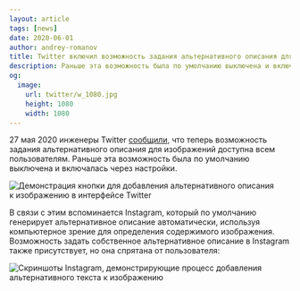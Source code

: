 ```yaml
---
layout: article
tags: [news]
date: 2020-06-01
author: andrey-romanov
title: Twitter включил возможность задания альтернативного описания для изображений
description: Раньше эта возможность была по умолчанию выключена и включалась через настройки.
og:
  image:
    url: twitter/w_1080.jpg
    height: 1080
    width: 1080
---
```

27 мая 2020 инженеры Twitter [сообщили](https://twitter.com/TwitterA11y/status/1265689579371323392), что теперь возможность задания альтернативного описания для изображений доступна всем пользователям. Раньше эта возможность была по умолчанию выключена и включалась через настройки.

<img
  height="1080"
  width="1080"
  sizes="(max-width: 1080px) 100vw, 1080px"
  srcset="
  twitter/w_320.jpg 320w,
  twitter/w_662.jpg 662w,
  twitter/w_914.jpg 914w,
  twitter/w_1080.jpg 1080w"
  src="twitter/w_1080.jpg"
  alt="Демонстрация кнопки для добавления альтернативного описания к изображению в интерфейсе Twitter"
/>

В связи с этим вспоминается Instagram, который по умолчанию генерирует альтернативное описание автоматически, используя компьютерное зрение для определения содержимого изображения. Возможность задать собственное альтернативное описание в Instagram также присутствует, но она спрятана от пользователя:

<img
  class="bordered"
  height="757"
  width="1720"
  sizes="(max-width: 1720px) 100vw, 1720px"
  srcset="
  instagram/w_320.jpg 320w,
  instagram/w_828.jpg 828w,
  instagram/w_1172.jpg 1172w,
  instagram/w_1510.jpg 1510w,
  instagram/w_1720.jpg 1720w"
  src="instagram/w_1720.jpg"
  alt="Скриншоты Instagram, демонстрирующие процесс добавления альтернативного текста к изображению"
/>
